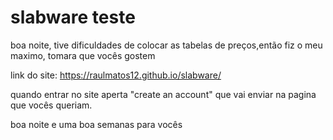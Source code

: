 # slabware teste

boa noite, tive dificuldades de colocar as tabelas de preços,então fiz o meu maximo, tomara que vocês gostem 

link do site: https://raulmatos12.github.io/slabware/

quando entrar no site aperta "create an account" que vai enviar na pagina que vocês queriam.

boa noite e uma boa semanas para vocês
